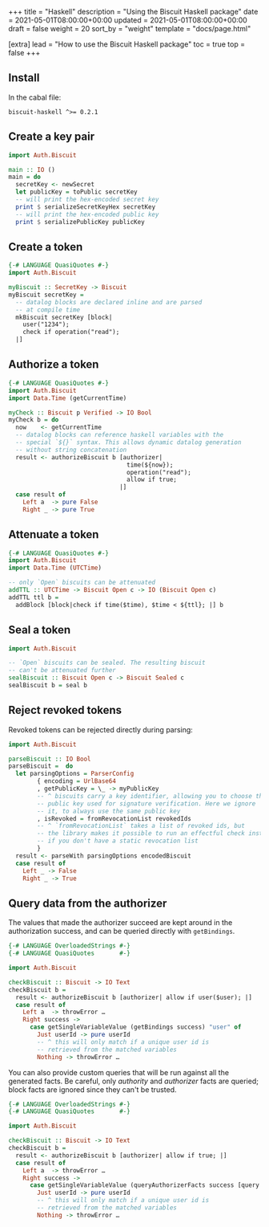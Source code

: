 +++
title = "Haskell"
description = "Using the Biscuit Haskell package"
date = 2021-05-01T08:00:00+00:00
updated = 2021-05-01T08:00:00+00:00
draft = false
weight = 20
sort_by = "weight"
template = "docs/page.html"

[extra]
lead = "How to use the Biscuit Haskell package"
toc = true
top = false
+++

## Install

In the cabal file:

```
biscuit-haskell ^>= 0.2.1
```

## Create a key pair

```haskell
import Auth.Biscuit

main :: IO ()
main = do
  secretKey <- newSecret
  let publicKey = toPublic secretKey
  -- will print the hex-encoded secret key
  print $ serializeSecretKeyHex secretKey
  -- will print the hex-encoded public key
  print $ serializePublicKey publicKey
```

## Create a token

```haskell
{-# LANGUAGE QuasiQuotes #-}
import Auth.Biscuit

myBiscuit :: SecretKey -> Biscuit
myBiscuit secretKey =
  -- datalog blocks are declared inline and are parsed
  -- at compile time
  mkBiscuit secretKey [block|
    user("1234");
    check if operation("read");
  |]
```

## Authorize a token

```haskell
{-# LANGUAGE QuasiQuotes #-}
import Auth.Biscuit
import Data.Time (getCurrentTime)

myCheck :: Biscuit p Verified -> IO Bool
myCheck b = do
  now    <- getCurrentTime
  -- datalog blocks can reference haskell variables with the
  -- special `${}` syntax. This allows dynamic datalog generation
  -- without string concatenation
  result <- authorizeBiscuit b [authorizer|
                                 time(${now});
                                 operation("read");
                                 allow if true;
                               |]
  case result of
    Left a  -> pure False
    Right _ -> pure True
```

## Attenuate a token

```haskell
{-# LANGUAGE QuasiQuotes #-}
import Auth.Biscuit
import Data.Time (UTCTime)

-- only `Open` biscuits can be attenuated
addTTL :: UTCTime -> Biscuit Open c -> IO (Biscuit Open c)
addTTL ttl b =
  addBlock [block|check if time($time), $time < ${ttl}; |] b
```

## Seal a token

```haskell
import Auth.Biscuit

-- `Open` biscuits can be sealed. The resulting biscuit
-- can't be attenuated further
sealBiscuit :: Biscuit Open c -> Biscuit Sealed c
sealBiscuit b = seal b
```

## Reject revoked tokens

Revoked tokens can be rejected directly during parsing:

```haskell
import Auth.Biscuit

parseBiscuit :: IO Bool
parseBiscuit =  do
  let parsingOptions = ParserConfig
        { encoding = UrlBase64
        , getPublicKey = \_ -> myPublicKey
        -- ^ biscuits carry a key identifier, allowing you to choose the
        -- public key used for signature verification. Here we ignore
        -- it, to always use the same public key
        , isRevoked = fromRevocationList revokedIds
        -- ^ `fromRevocationList` takes a list of revoked ids, but
        -- the library makes it possible to run an effectful check instead
        -- if you don't have a static revocation list
        }
  result <- parseWith parsingOptions encodedBiscuit
  case result of
    Left _ -> False
    Right _ -> True
```

## Query data from the authorizer

The values that made the authorizer succeed are kept around in the
authorization success, and can be queried directly with `getBindings`.

```haskell
{-# LANGUAGE OverloadedStrings #-}
{-# LANGUAGE QuasiQuotes       #-}

import Auth.Biscuit

checkBiscuit :: Biscuit -> IO Text
checkBiscuit b =
  result <- authorizeBiscuit b [authorizer| allow if user($user); |]
  case result of
    Left a  -> throwError …
    Right success ->
      case getSingleVariableValue (getBindings success) "user" of
        Just userId -> pure userId
        -- ^ this will only match if a unique user id is
        -- retrieved from the matched variables
        Nothing -> throwError …
```

You can also provide custom queries that will be run against all the
generated facts.  Be careful, only _authority_ and _authorizer_ facts are
queried; block facts are ignored since they can't be trusted.

```haskell
{-# LANGUAGE OverloadedStrings #-}
{-# LANGUAGE QuasiQuotes       #-}

import Auth.Biscuit

checkBiscuit :: Biscuit -> IO Text
checkBiscuit b =
  result <- authorizeBiscuit b [authorizer| allow if true; |]
  case result of
    Left a  -> throwError …
    Right success ->
      case getSingleVariableValue (queryAuthorizerFacts success [query|user($user)|]) "user" of
        Just userId -> pure userId
        -- ^ this will only match if a unique user id is
        -- retrieved from the matched variables
        Nothing -> throwError …
```
